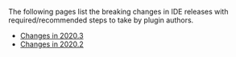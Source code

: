 [//]: # (title: Incompatible PHP OpenAPI Changes in PhpStorm)

<!-- Copyright 2000-2022 JetBrains s.r.o. and other contributors. Use of this source code is governed by the Apache 2.0 license that can be found in the LICENSE file. -->

The following pages list the breaking changes in IDE releases with required/recommended steps to take by plugin authors.

* [Changes in 2020.3](php_open_api_breaking_changes_203.md)
* [Changes in 2020.2](php_open_api_breaking_changes_202.md)